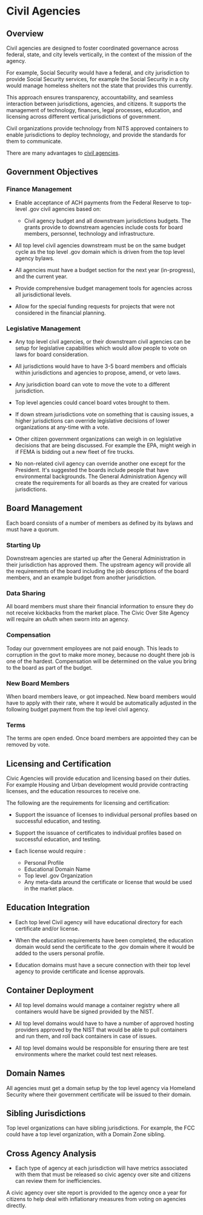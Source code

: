 # Civil Agencies

## Overview

Civil agencies are designed to foster coordinated governance across federal, state, and city levels vertically, in the context of the mission of the agency.

For example, Social Security would have a federal, and city jurisdiction to provide Social Security services, for example the Social Security in a city would manage homeless shelters not the state that provides this currently.

This approach ensures transparency, accountability, and seamless interaction between jurisdictions, agencies, and citizens. It supports the management of technology, finances, legal processes, education, and licensing across different vertical jurisdictions of government.

Civil organizations provide technology from NITS approved containers to enable jurisdictions to deploy technology, and provide the standards for them to communicate.

There are many advantages to [civil agencies](/civil-agencies/advantages/).

## Government Objectives

### Finance Management

- Enable acceptance of ACH payments from the Federal Reserve to top-level .gov civil agencies based on:

  - Civil agency budget and all downstream jurisdictions budgets. The grants provide to downstream agencies include costs for board members, personnel, technology and infrastructure.

- All top level civil agencies downstream must be on the same budget cycle as the top level .gov domain which is driven from the top level agency bylaws.

- All agencies must have a budget section for the next year (in-progress), and the current year.

- Provide comprehensive budget management tools for agencies across all jurisdictional levels.

- Allow for the special funding requests for projects that were not considered in the financial planning.

### Legislative Management

- Any top level civil agencies, or their downstream civil agencies can be setup for legislative capabilities which would allow people to vote on laws for board consideration.

- All jurisdictions would have to have 3-5 board members and officials within jurisdictions and agencies to propose, amend, or veto laws.

- Any jurisdiction board can vote to move the vote to a different jurisdiction.

- Top level agencies could cancel board votes brought to them.

- If down stream jurisdictions vote on something that is causing issues, a higher jurisdictions can override legislative decisions of lower organizations at any-time with a vote.

- Other citizen government organizations can weigh in on legislative decisions that are being discussed. For example the EPA, might weigh in if FEMA is bidding out a new fleet of fire trucks.

- No non-related civil agency can override another one except for the President. It's suggested the boards include people that have environmental backgrounds. The General Administration Agency will create the requirements for all boards as they are created for various jurisdictions.

## Board Management

Each board consists of a number of members as defined by its bylaws and must have a quorum.

### Starting Up

Downstream agencies are started up after the General Administration in their jurisdiction has approved them. The upstream agency will provide all the requirements of the board including the job descriptions of the board members, and an example budget from another jurisdiction.

### Data Sharing

All board members must share their financial information to ensure they do not receive kickbacks from the market place. The Civic Over Site Agency will require an oAuth when sworn into an agency.

### Compensation

Today our government employees are not paid enough. This leads to corruption in the govt to make more money, because no dought there job is one of the hardest. Compensation will be determined on the value you bring to the board as part of the budget.

### New Board Members

When board members leave, or got impeached. New board members would have to apply with their rate, where it would be automatically adjusted in the following budget payment from the top level civil agency.

### Terms

The terms are open ended. Once board members are appointed they can be removed by vote.

## Licensing and Certification

Civic Agencies will provide education and licensing based on their duties. For example Housing and Urban development would provide contracting licenses, and the education resources to receive one.

The following are the requirements for licensing and certification:

- Support the issuance of licenses to individual personal profiles based on successful education, and testing.

- Support the issuance of certificates to individual profiles based on successful education, and testing.

- Each license would require :

  - Personal Profile
  - Educational Domain Name
  - Top level .gov Organization
  - Any meta-data around the certificate or license that would be used in the market place.

## Education Integration

- Each top level Civil agency will have educational directory for each certificate and/or license.

- When the education requirements have been completed, the education domain would send the certificate to the .gov domain where it would be added to the users personal profile.

- Education domains must have a secure connection with their top level agency to provide certificate and license approvals.

## Container Deployment

- All top level domains would manage a container registry where all containers would have be signed provided by the NIST.

- All top level domains would have to have a number of approved hosting providers approved by the NIST that would be able to pull containers and run them, and roll back containers in case of issues.

- All top level domains would be responsible for ensuring there are test environments where the market could test next releases.

## Domain Names

All agencies must get a domain setup by the top level agency via Homeland Security where their government certificate will be issued to their domain.

## Sibling Jurisdictions

Top level organizations can have sibling jurisdictions. For example, the FCC could have a top level organization, with a Domain Zone sibling.

## Cross Agency Analysis

- Each type of agency at each jurisdiction will have metrics associated with them that must be released so civic agency over site and citizens can review them for inefficiencies.

A civic agency over site report is provided to the agency once a year for citizens to help deal with inflationary measures from voting on agencies directly.
